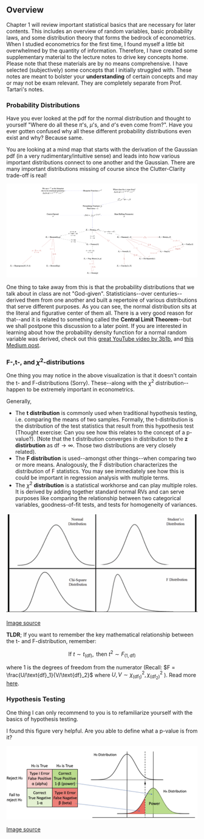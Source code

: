 ## Overview

Chapter 1 will review important statistical basics that are necessary for later contents. This includes an overview of random variables, basic probability laws, and some distribution theory that forms the bedrock of econometrics. When I studied econometrics for the first time, I found myself a little bit overwhelmed by the quantity of information. Therefore, I have created some supplementary material to the lecture notes to drive key concepts home. Please note that these materials are by no means comprehensive. I have selected (subjectively) some concepts that I initially struggled with. These notes are meant to bolster your **understanding** of certain concepts and may or may not be exam relevant. They are completely separate from Prof. Tartari's notes. 

### Probability Distributions 

Have you ever looked at the pdf for the normal distribution and thought to yourself "Where do all these $\pi$'s, $\mu$'s, and $\sigma$'s even come from?". Have you ever gotten confused why all these different probability distributions even exist and why? Because same. 

You are looking at a mind map that starts with the derivation of the Gaussian pdf (in a very rudimentary/intuitive sense) and leads into how various important distributions connect to one another and the Gaussian. There are many important distributions missing of course since the Clutter-Clarity trade-off is real! 

<img src="prob-relations.png"/> 

One thing to take away from this is that the probability distributions that we talk about in class are not "God-given". Statisticians--over centuries--derived them from one another and built a repertoire of various distributions that serve different purposes. As you can see, the normal distribution sits at the literal and figurative center of them all. There is a very good reason for that--and it is related to something called the **Central Limit Theorem**--but we shall postpone this discussion to a later point. If you are interested in learning about how the probability density function for a normal random variable was derived, check out this [great YouTube video by 3b1b.](https://www.youtube.com/watch?v=cy8r7WSuT1I) and [this Medium post](https://medium.com/@curiousincosmos).

### F-,t-, and $\chi^2$-distributions

One thing you may notice in the above visualization is that it doesn't contain the t- and F-distributions (Sorry). These--along with the $\chi^2$ distribution--happen to be extremely important in econometrics. 

Generally, 

- The **t distribution** is commonly used when traditional hypothesis testing, i.e. comparing the means of two samples. Formally, the t-distribution is the distribution of the test statistics that result from this hypothesis test (Thought exercise: Can you see how this relates to the concept of a p-value?). (Note that the t distribution converges in distribution to the **z distirbution** as $\text{df} \rightarrow \infty$. Those two distributions are very closely related). 
- The **F distribution** is used--amongst other things--when comparing two or more means. Analogously, the F distribution characterizes the distribution of F statistics. You may see immediately see how this is could be important in regression analysis with multiple terms.
- The $\chi ^2$ **distribution** is a statistical workhorse and can play multiple roles. It is derived by adding together standard normal RVs and can serve purposes like comparing the relationship between two categorical variables, goodness-of-fit tests, and tests for homogeneity of variances.

<img src="tfchisq-distr.png"/>

[Image source](https://blog.minitab.com/en/statistics-in-the-field/a-field-guide-to-statistical-distributions)

**TLDR**; If you want to remember the key mathematical relationship between the t- and F-distribution, remember:

$$
\text{If } t \sim t_{(\text{df})}, \text{ then } t^2 \sim F_{(1,\text{df})}
$$

where 1 is the degrees of freedom from the numerator (Recall: $F = \frac{U/\text{df}_1}{V/\text{df}_2}$ where $U,V \sim \chi^2_(\text{df}_1), \chi^2_(\text{df}_2)$ ). Read more [here](https://online.stat.psu.edu/stat415/lesson/4/4.2).

### Hypothesis Testing

One thing I can only recommend to you is to refamiliarize yourself with the basics of hypothesis testing. 

I found this figure very helpful. Are you able to define what a p-value is from it? 

<img src="hypothesis-testing.png"/>

[Image source](https://towardsdatascience.com/5-ways-to-increase-statistical-power-377c00dd0214)





